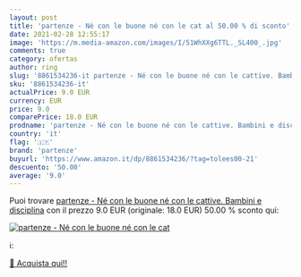 ```yaml
---
layout: post
title: 'partenze - Né con le buone né con le cat al 50.00 % di sconto'
date: 2021-02-28 12:55:17
image: 'https://m.media-amazon.com/images/I/51WhXXg6TTL._SL400_.jpg'
comments: true
category: ofertas
author: ring
slug: '8861534236-it partenze - Né con le buone né con le cattive. Bambini e...'
sku: '8861534236-it'
actualPrice: 9.0 EUR
currency: EUR
price: 9.0
comparePrice: 18.0 EUR
prodname: 'partenze - Né con le buone né con le cattive. Bambini e disciplina'
country: 'it'
flag: '🇮🇹'
brand: 'partenze'
buyurl: 'https://www.amazon.it/dp/8861534236/?tag=tolees00-21'
descuento: '50.00'
average: '9.0'
---
```


Puoi trovare [partenze - Né con le buone né con le cattive. Bambini e disciplina](https://www.amazon.it/dp/8861534236/?tag=tolees00-21) con il prezzo 9.0 EUR (originale: 18.0 EUR) 50.00 % sconto qui:

[![partenze - Né con le buone né con le cat](https://m.media-amazon.com/images/I/51WhXXg6TTL._SL400_.jpg)](https://www.amazon.it/dp/8861534236/?tag=tolees00-21)

ℹ️:


[🛒 Acquista qui!!](https://www.amazon.it/dp/8861534236/?tag=tolees00-21)
